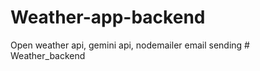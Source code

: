 # Weather-app-backend
Open weather api, gemini api, nodemailer email sending
#   W e a t h e r _ b a c k e n d  
 